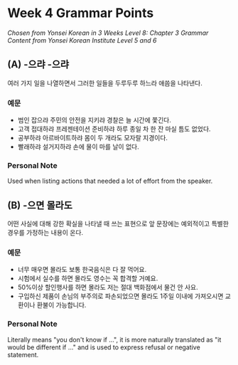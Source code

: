 # Week 4 Grammar Points
*Chosen from Yonsei Korean in 3 Weeks Level 8: Chapter 3 Grammar*  
*Content from Yonsei Korean Institute Level 5 and 6*

## (A) -으랴 -으랴
여러 가지 일을 나열하면서 그러한 일들을 두루두루 하느라 애씀을 나타낸다.

### 예문
- 범인 잡으랴 주민의 안전을 지키랴 경찰은 늘 시간에 쫓긴다.
- 고객 접대하랴 프레젠테이션 준비하랴 하루 종일 차 한 잔 마실 틈도 없었다.
- 공부하랴 아르바이트하랴 몸이 두 개라도 모자랄 지경이다.
- 빨래하랴 설거지하랴 손에 물이 마를 날이 없다.

### Personal Note
Used when listing actions that needed a lot of effort from the speaker.

## (B) -으면 몰라도
어떤 사실에 대해 강한 확실을 나타낼 때 쓰는 표현으로 앞 문장에는 예외적이고 특별한 경우를 가정하는 내용이 온다.

### 예문
- 너무 매우면 몰라도 보통 한국음식은 다 잘 먹어요.
- 시험에서 실수를 하면 몰라도 영수는 꼭 합격할 거예요.
- 50%이상 할인행사를 하면 몰라도 저는 절대 백화점에서 물건 안 사요.
- 구입하신 제품이 손님의 부주의로 파손되었으면 몰라도 1주일 이내에 가져오시면 교환이나 환불이 가능합니다.

### Personal Note
Literally means "you don't know if ...", it is more naturally translated as "it would be different if ..." and is used to express refusal or negative statement.
